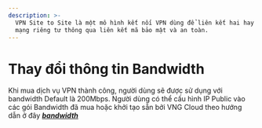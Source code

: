 ```yaml
---
description: >-
  VPN Site to Site là một mô hình kết nối VPN dùng để liên kết hai hay nhiều
  mạng riêng tư thông qua liên kết mã bảo mật và an toàn.
---
```


# Thay đổi thông tin Bandwidth

Khi mua dịch vụ VPN thành công, người dùng sẽ được sử dụng với bandwidth Default là 200Mbps. Người dùng có thể cấu hình IP Public vào các gói Bandwidth đã mua hoặc khởi tạo sẵn bởi VNG Cloud theo hướng dẫn ở đây [_**bandwidth**_](https://docs.vngcloud.vn/vng-cloud-document/v/vn/vserver/compute-hcm03-1a/network/bandwidth-hcm-03/dich-vu-datatransfers-bandwidth) 
